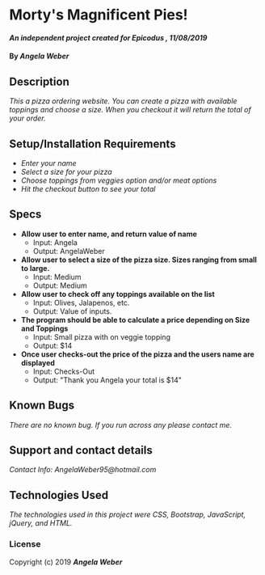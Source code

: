 # Morty's Magnificent Pies!

#### _An independent project created for Epicodus , 11/08/2019_

#### By _**Angela Weber**_

## Description

_This a pizza ordering website. You can create a pizza with available toppings and choose a size. When you checkout it will return the total of your order._

## Setup/Installation Requirements

* _Enter your name_
* _Select a size for your pizza_
* _Choose toppings from veggies option and/or meat options_
* _Hit the checkout button to see your total_

## Specs
* __Allow user to enter name, and return value of name__
  * Input: Angela
  * Output: AngelaWeber
* __Allow user to select a size of the pizza size. Sizes ranging from small to large.__
  * Input: Medium
  * Output: Medium
* __Allow user to check off any toppings available on the list__
  * Input: Olives, Jalapenos, etc.
  * Output: Value of inputs.
* __The program should be able to calculate a price depending on Size and Toppings__
  * Input: Small pizza with on veggie topping
  * Output: $14
* __Once user checks-out the price of the pizza and the users name are displayed__
  * Input: Checks-Out
  * Output: "Thank you Angela your total is $14"

## Known Bugs

_There are no known bug. If you run across any please contact me._

## Support and contact details

_Contact Info: AngelaWeber95@hotmail.com_

## Technologies Used

_The technologies used in this project were CSS, Bootstrap, JavaScript, jQuery, and HTML._

### License


Copyright (c) 2019 **_Angela Weber_**
